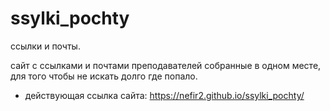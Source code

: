 # ssylki_pochty
ссылки и почты.

сайт с ссылками и почтами преподавателей собранные в одном месте, для того чтобы не искать долго где попало.
- действующая ссылка сайта: https://nefir2.github.io/ssylki_pochty/
